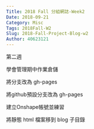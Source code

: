 ```yaml
---
Title: 2018 Fall 分組網誌-Week2
Date: 2018-09-21 
Category: Misc
Tags: 2018Fall-W2
Slug: 2018-Fall-Project-Blog-w2
Author: 40623121
---
```


第二週

<!-- PELICAN_END_SUMMARY -->

學會管理期中作業倉儲

將分支改為 gh-pages

將github預設分支改為 gh-pages

建立Onshape帳號並練習

將靜態 html 檔案移到 blog 子目錄



